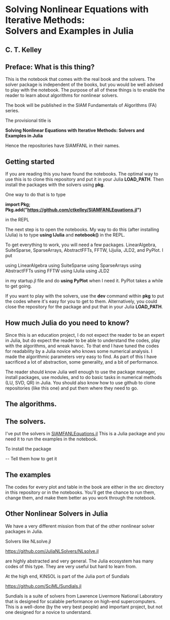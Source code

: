# Solving Nonlinear Equations with Iterative Methods: <br> Solvers and Examples in Julia

## C. T. Kelley

## Preface: What is this thing?

This is the notebook that comes with the real book and the solvers. The solver
package is independent of the books, but you would be well advised to 
play with the notebook. The purpose of all of these things is to enable
the reader to learn about algorithms for nonlinear solvers. 

The book will be published in the SIAM Fundamentals of Algorithms (FA) series.

The provisional title is

**Solving Nonlinear Equations with Iterative Methods: Solvers and Examples in Julia**

Hence the repositories have SIAMFANL in their names.

## Getting started ##

If you are reading this you have found the notebooks. The optimal way to use this is
to clone this repository and put it in your Julia **LOAD_PATH**. Then install the packages with the solvers using **pkg**.

One way to do that is to type

**import Pkg; Pkg.add("https://github.com/ctkelley/SIAMFANLEquations.jl")**

in the REPL

The next step is to open the notebooks. My way to do this (after installing IJulia) is to type **using IJulia** and  **notebook()** in the REPL. 

To get everything to work, you will need a few packages. LinearAlgebra, SuiteSparse, SparseArrays, AbstractFFTs, FFTW, IJjulia, JLD2, and PyPlot. I put 

using LinearAlgebra
using SuiteSparse
using SparseArrays
using AbstractFFTs
using FFTW
using IJulia
using JLD2

in my startup.jl file and do **using PyPlot** when I need it. PyPlot takes a while to get going.

If you want to play with the solvers, use the **dev** command within **pkg** to put the codes where it's easy for you to
get to them. Alternatively, you could close the repository for the package and put that in your Julia **LOAD_PATH**.

## How much Julia do you need to know? ##

Since this is an education project, I do not expect the reader to be an expert
in Julia, but do expect the reader to be able to understand the codes, 
play with the algorithms, and wreak havoc. To that end I have tuned the 
codes for readability by a Julia novice who knows some numerical analysis. I made the algorithmic parameters very easy to find. As part of this I have sacrificed a lot of abstraction, some generality, and a bit of performance.

The reader should know Julia well enough to use the package manager, install packages, use modules, and to do basic tasks in 
numerical methods (LU, SVD, QR) in Julia. You should also know how to use github to clone repositories (like this one) and put them where they need to go.

## The algorithms.

## The solvers.
I've put the solvers in [SIAMFANLEquations.jl](https://github.com/ctkelley/SIAMFANLEquations.jl) 
This is a Julia package and you need it to run the examples in the notebook.

To install the package

-- Tell them how to get it

## The examples

The codes for every plot and table in the book are either in the src directory in this repository or in the notebooks. You'll get the chance to run them, change them, and make them better as you work through the notebook.

## Other Nonlinear Solvers in Julia

We have a very different mission from that of the other nonlinear solver
packages in Julia. 

Solvers like NLsolve.jl

https://github.com/JuliaNLSolvers/NLsolve.jl

are highly abstracted and very general. The Julia ecosystem has many 
codes of this type. They are very useful but hard to learn from.

At the high end, KINSOL is part of the Julia port of Sundials

https://github.com/SciML/Sundials.jl

Sundials is a suite of solvers from Lawrence Livermore National 
Laboratory that is designed for scalable performance on high-end
supercomputers. This is a well-done (by the very best people) and important project, but not one designed
for a novice to understand.

